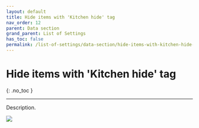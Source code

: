 ```yaml
---
layout: default
title: Hide items with 'Kitchen hide' tag
nav_order: 12
parent: Data section
grand_parent: List of Settings
has_toc: false
permalink: /list-of-settings/data-section/hide-items-with-kitchen-hide-tag
---
```


# Hide items with 'Kitchen hide' tag
{: .no_toc }

---

Description.

![](/orderlord-help-kds/assets/images/kds/section_kitchen_history_1.png)
